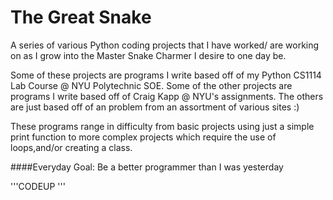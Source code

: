 # The Great Snake

A series of various Python coding projects that I have worked/ are working on as I grow into the Master Snake Charmer
I desire to one day be. 

Some of these projects are programs I write based off of my Python CS1114 Lab Course @ NYU Polytechnic SOE.
Some of the other projects are programs I write based off of Craig Kapp @ NYU's assignments.
The others are just based off of an problem from an assortment of various sites :)

These programs range in difficulty from basic projects using just a simple print function to more complex projects
which require the use of loops,and/or creating a class.

####Everyday Goal: Be a better programmer than I was yesterday

'''CODEUP '''
